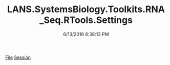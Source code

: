 ﻿---
title: LANS.SystemsBiology.Toolkits.RNA_Seq.RTools.Settings
date: 6/13/2016 6:38:13 PM
---

[File](T-LANS.SystemsBiology.Toolkits.RNA_Seq.RTools.Settings.File.html)
[Session](T-LANS.SystemsBiology.Toolkits.RNA_Seq.RTools.Settings.Session.html)
